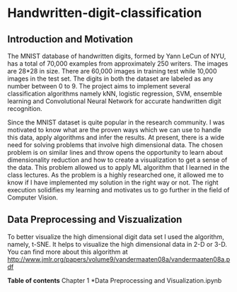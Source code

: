 # Handwritten-digit-classification
## Introduction and Motivation
The MNIST database of handwritten digits, formed by Yann LeCun of NYU, has a total of 70,000 examples from approximately 250 writers. The images are 28*28 in size. There are 60,000 images in training test while 10,000 images in the test set. The digits in both the dataset are labeled as any number between 0 to 9. The project aims to implement several classification algorithms namely kNN, logistic regression, SVM, ensemble learning and Convolutional Neural Network for accurate handwritten digit recognition. 

Since the MNIST dataset is quite popular in the research community. I was motivated to know what are the proven ways which we can use to handle this data, apply algorithms and infer the results. At present, there is a wide need for solving problems that involve high dimensional data. The chosen problem is on similar lines and throw opens the opportunity to learn about dimensionality reduction and how to create a visualization to get a sense of the data. This problem allowed us to apply ML algorithm that I learned in the class lectures. As the problem is a highly researched one, it allowed me to know if I have implemented my solution in the right way or not. The right execution solidifies my learning and motivates us to go further in the field of Computer Vision.

## Data Preprocessing and Viszualization
To better visualize the high dimensional digit data set I used the algorithm, namely, t-SNE. It helps to visualize the high dimensional data in 2-D or 3-D. You can find more about this algorithm at http://www.jmlr.org/papers/volume9/vandermaaten08a/vandermaaten08a.pdf


**Table of contents**
Chapter 1
*Data Preprocessing and Visualization.ipynb



